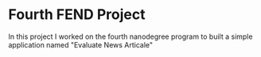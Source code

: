 # Fourth FEND Project

In this project I worked on the fourth nanodegree program to built a simple application named "Evaluate News Articale"